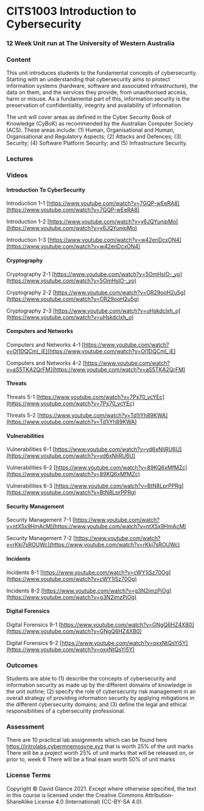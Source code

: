 # CITS1003 Introduction to Cybersecurity 

### 12 Week Unit run at The University of Western Australia

### Content

This unit introduces students to the fundamental concepts of cybersecurity. Starting with an understanding that cybersecurity aims to protect information systems (hardware, software and associated infrastructure), the data on them, and the services they provide, from unauthorised access, harm or misuse. As a fundamental part of this, information security is the preservation of confidentiality, integrity and availability of information.

The unit will cover areas as defined in the Cyber Security Book of Knowledge (CyBoK) as recommended by the Australian Computer Society (ACS). These areas include: (1) Human, Organisational and Human, Organisational and Regulatory Aspects; (2) Attacks and Defences; (3) Security; (4) Software Platform Security; and (5) Infrastructure Security.

### Lectures

### Videos

#### Introduction To CyberSecurity

Introduction 1-1 [https://www.youtube.com/watch?v=7GQP-wEeRA8](https://www.youtube.com/watch?v=7GQP-wEeRA8)

Introduction 1-2 [https://www.youtube.com/watch?v=y6JQYunjpMo](https://www.youtube.com/watch?v=y6JQYunjpMo)

Introduction 1-3 [https://www.youtube.com/watch?v=w42enDcxON4](https://www.youtube.com/watch?v=w42enDcxON4)

#### Cryptography

Cryptography 2-1 [https://www.youtube.com/watch?v=5OmHsIO-_yo](https://www.youtube.com/watch?v=5OmHsIO-_yo)

Cryptography 2-2 [https://www.youtube.com/watch?v=OR29ooH2u5g](https://www.youtube.com/watch?v=OR29ooH2u5g)

Cryptography 2-3 [https://www.youtube.com/watch?v=uHskdclxh_o](https://www.youtube.com/watch?v=uHskdclxh_o)

#### Computers and Networks

Computers and Networks 4-1 [https://www.youtube.com/watch?v=OI1DQCml_jE](https://www.youtube.com/watch?v=OI1DQCml_jE)

Computers and Networks 4-2 [https://www.youtube.com/watch?v=aS5TKA2QrFM](https://www.youtube.com/watch?v=aS5TKA2QrFM)

#### Threats

Threats 5-1 [https://www.youtube.com/watch?v=7Px70_ycYEc](https://www.youtube.com/watch?v=7Px70_ycYEc)

Threats 5-2 [https://www.youtube.com/watch?v=Td1iYh89KWA](https://www.youtube.com/watch?v=Td1iYh89KWA)

#### Vulnerabilities

Vulnerabilities 6-1 [https://www.youtube.com/watch?v=yd6xNIjRU6U](https://www.youtube.com/watch?v=yd6xNIjRU6U)

Vulnerabilities 6-2 [https://www.youtube.com/watch?v=89KQ6xMfMZc](https://www.youtube.com/watch?v=89KQ6xMfMZc)

Vulnerabilities 6-3 [https://www.youtube.com/watch?v=BtN8LprPPRg](https://www.youtube.com/watch?v=BtN8LprPPRg)

#### Security Management

Security Management 7-1 [https://www.youtube.com/watch?v=ntX5x9HmAcM](https://www.youtube.com/watch?v=ntX5x9HmAcM)

Security Management 7-2 [https://www.youtube.com/watch?v=rKki7sROUWc](https://www.youtube.com/watch?v=rKki7sROUWc)

#### Incidents

Incidents 8-1 [https://www.youtube.com/watch?v=cWY1iSz70Og](https://www.youtube.com/watch?v=cWY1iSz70Og)

Incidents 8-2 [https://www.youtube.com/watch?v=g3N2jmzPiOg](https://www.youtube.com/watch?v=g3N2jmzPiOg)

#### Digital Forensics

Digital Forensics 9-1 [https://www.youtube.com/watch?v=GNgQ6HZ4XB0](https://www.youtube.com/watch?v=GNgQ6HZ4XB0)

Digital Forensics 9-2 [https://www.youtube.com/watch?v=oxxNtQsYi5Y](https://www.youtube.com/watch?v=oxxNtQsYi5Y)



### Outcomes
    
Students are able to (1) describe the concepts of cybersecurity and information security as made up by the different domains of knowledge in the unit outline; (2) specify the role of cybersecurity risk management in an overall strategy of providing information security by applying mitigations in the different cybersecurity domains; and (3) define the legal and ethical responsibilities of a cybersecurity professional.

### Assessment

There are 10 practical lab assignments which can be found here https://introlabs.cybermnemosyne.xyz that is worth 25% of the unit marks
There will be a project worth 25% of unit marks that will be released on, or prior to, week 6
There will be a final exam worth 50% of unit marks


### License Terms

Copyright © David Glance 2021. Except where otherwise specified, the text in this course is licensed under the Creative Commons Attribution-ShareAlike License 4.0 (International) (CC-BY-SA 4.0).
